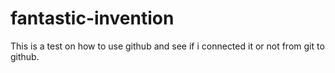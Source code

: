 # fantastic-invention
This is a test on how to use github and see if i connected it or not from git to github.
